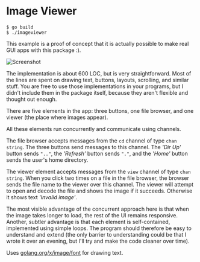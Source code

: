 # Image Viewer

```
$ go build
$ ./imageviewer
```

This example is a proof of concept that it is actually possible to make real GUI apps with this package :).

![Screenshot](screenshot.png)

The implementation is about 600 LOC, but is very straightforward. Most of the lines are spent on drawing text, buttons, layouts, scrolling, and similar stuff. You are free to use those implementations in your programs, but I didn't include them in the package itself, because they aren't flexible and thought out enough.

There are five elements in the app: three buttons, one file browser, and one viewer (the place where images appear).

All these elements run concurrently and communicate using channels.

The file browser accepts messages from the `cd` channel of type `chan string`. The three buttons send messages to this channel. The _'Dir Up'_ button sends `".."`, the _'Refresh'_ button sends `"."`, and the _'Home'_ button sends the user's home directory.

The viewer element accepts messages from the `view` channel of type `chan string`. When you click two times on a file in the file browser, the browser sends the file name to the viewer over this channel. The viewer will attempt to open and decode the file and shows the image if it succeeds. Otherwise it shows text _'Invalid image'_.

The most visible advantage of the concurrent approach here is that when the image takes longer to load, the rest of the UI remains responsive. Another, subtler advantage is that each element is self-contained, implemented using simple loops. The program should therefore be easy to understand and extend (the only barrier to understanding could be that I wrote it over an evening, but I'll try and make the code cleaner over time).

Uses [golang.org/x/image/font](https://godoc.org/golang.org/x/image/font) for drawing text.
